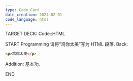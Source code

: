 ```yaml
---
type: Code_Card
date_creation: 2024-02-01
code_language: html
---
```


TARGET DECK: Code::HTML

START
Programming
请将“鸡你太美”写为 HTML 段落.
Back: 
```html
<p>鸡你太美</p>
```
Addition: 
基本功.
<!--ID: 1706779639710-->
END